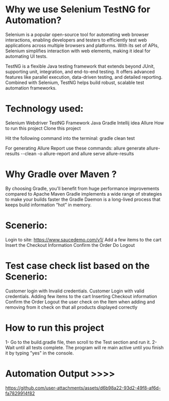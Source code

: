 # Why we use Selenium TestNG for Automation?
Selenium is a popular open-source tool for automating web browser interactions, enabling developers and testers to efficiently test web applications across multiple browsers and platforms.
With its set of APIs, Selenium simplifies interaction with web elements, making it ideal for automating UI tests.

TestNG is a flexible Java testing framework that extends beyond JUnit, supporting unit, integration, and end-to-end testing.
It offers advanced features like parallel execution, data-driven testing, and detailed reporting. Combined with Selenium, TestNG helps build robust, scalable test automation frameworks.

# Technology used:
Selenium Webdriver
TestNG Framework
Java
Gradle
Intellij idea
Allure
How to run this project
Clone this project

Hit the following command into the terminal: gradle clean test

For generating Allure Report use these commands: allure generate allure-results --clean -o allure-report and allure serve allure-results

# Why Gradle over Maven ? 
By choosing Gradle, you'll benefit from huge performance improvements compared to Apache Maven 
Gradle implements a wide range of strategies to make your builds faster 
the Gradle Daemon is a long-lived process that keeps build information “hot” in memory.



# Scenerio:
Login to site: https://www.saucedemo.com/v1/
Add a few items to the cart
Insert the Checkout Information
Confirm the Order
Do Logout

# Test case check list based on the Scenerio:

Customer login with Invalid credentials.
Customer Login with valid credentials.
Adding few items to the cart
Inserting Checkout information
Confirm the Order
Logout the user
check on the Item when adding and removing from it 
check on that all products displayed correctly



# How to run this project
1- Go to the build.gradle file, then scroll to the Test section and run it.
2- Wait until all tests complete. The program will re main active until you finish it by typing "yes" in the console.



# Automation Output >>>> 


https://github.com/user-attachments/assets/d6b98a22-93d2-49f8-af6d-fa7829914f82




